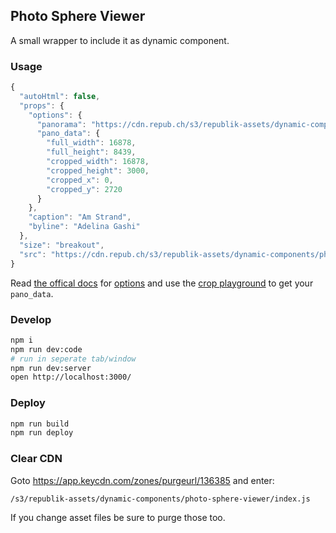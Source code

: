 ## Photo Sphere Viewer

A small wrapper to include it as dynamic component.

### Usage

```js
{
  "autoHtml": false,
  "props": {
    "options": {
      "panorama": "https://cdn.repub.ch/s3/republik-assets/dynamic-components/photo-sphere-viewer/article-strand-vlora/p65.jpg",
      "pano_data": {
        "full_width": 16878,
        "full_height": 8439,
        "cropped_width": 16878,
        "cropped_height": 3000,
        "cropped_x": 0,
        "cropped_y": 2720
      }
    },
    "caption": "Am Strand",
    "byline": "Adelina Gashi"
  },
  "size": "breakout",
  "src": "https://cdn.repub.ch/s3/republik-assets/dynamic-components/photo-sphere-viewer/index.js"
}
```

Read [the offical docs](https://photo-sphere-viewer.js.org) for [options](https://photo-sphere-viewer.js.org/index.html#options) and use the [crop playground](https://photo-sphere-viewer.js.org/crop.html#playground) to get your `pano_data`.

### Develop

```bash
npm i
npm run dev:code
# run in seperate tab/window
npm run dev:server
open http://localhost:3000/
```

### Deploy

```bash
npm run build
npm run deploy
```

### Clear CDN

Goto https://app.keycdn.com/zones/purgeurl/136385 and enter:

```
/s3/republik-assets/dynamic-components/photo-sphere-viewer/index.js
```

If you change asset files be sure to purge those too.
